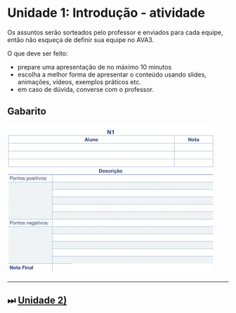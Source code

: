 # Unidade 1: Introdução - atividade

Os assuntos serão sorteados pelo professor e enviados para cada equipe, então não esqueça de definir sua equipe no AVA3.

O que deve ser feito:

- prepare uma apresentação de no máximo 10 minutos
- escolha a melhor forma de apresentar o conteúdo usando slides, animações, vídeos, exemplos práticos etc.
- em caso de dúvida, converse com o professor.

## Gabarito

![Gabarito](atividadeGabarito.png "Gabarito")  

----------

## ⏭ [Unidade 2)](../Unidade2/README.md "Unidade 2")  
